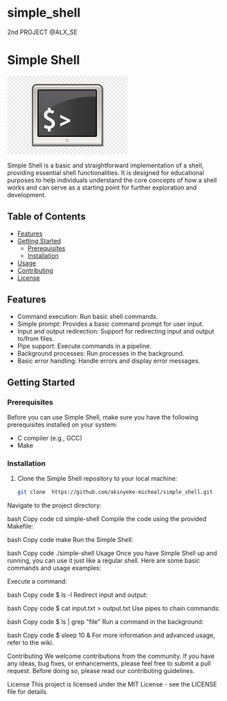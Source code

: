# simple_shell
2nd PROJECT @ALX_SE
# Simple Shell

![Shell Logo](shell.png)

Simple Shell is a basic and straightforward implementation of a shell, providing essential shell functionalities. It is designed for educational purposes to help individuals understand the core concepts of how a shell works and can serve as a starting point for further exploration and development.

## Table of Contents

- [Features](#features)
- [Getting Started](#getting-started)
  - [Prerequisites](#prerequisites)
  - [Installation](#installation)
- [Usage](#usage)
- [Contributing](#contributing)
- [License](#license)

## Features

- Command execution: Run basic shell commands.
- Simple prompt: Provides a basic command prompt for user input.
- Input and output redirection: Support for redirecting input and output to/from files.
- Pipe support: Execute commands in a pipeline.
- Background processes: Run processes in the background.
- Basic error handling: Handle errors and display error messages.

## Getting Started

### Prerequisites

Before you can use Simple Shell, make sure you have the following prerequisites installed on your system:

- C compiler (e.g., GCC)
- Make

### Installation

1. Clone the Simple Shell repository to your local machine:

   ```bash
   git clone  https://github.com/akinyeke-micheal/simple_shell.git
Navigate to the project directory:

bash
Copy code
cd simple-shell
Compile the code using the provided Makefile:

bash
Copy code
make
Run the Simple Shell:

bash
Copy code
./simple-shell
Usage
Once you have Simple Shell up and running, you can use it just like a regular shell. Here are some basic commands and usage examples:

Execute a command:

bash
Copy code
$ ls -l
Redirect input and output:

bash
Copy code
$ cat input.txt > output.txt
Use pipes to chain commands:

bash
Copy code
$ ls | grep "file"
Run a command in the background:

bash
Copy code
$ sleep 10 &
For more information and advanced usage, refer to the wiki.

Contributing
We welcome contributions from the community. If you have any ideas, bug fixes, or enhancements, please feel free to submit a pull request. Before doing so, please read our contributing guidelines.

License
This project is licensed under the MIT License - see the LICENSE file for details.
